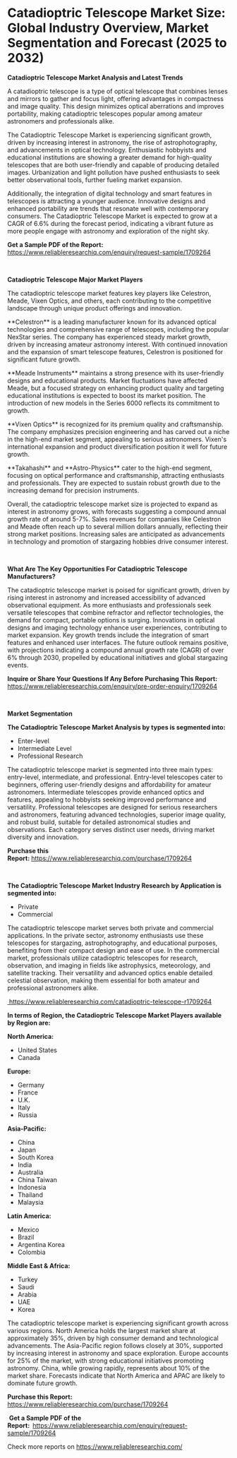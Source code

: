 <p><h1>Catadioptric Telescope Market Size: Global Industry Overview, Market Segmentation and Forecast (2025 to 2032)</h1></p><p><strong>Catadioptric Telescope Market Analysis and Latest Trends</strong></p>
<p><p>A catadioptric telescope is a type of optical telescope that combines lenses and mirrors to gather and focus light, offering advantages in compactness and image quality. This design minimizes optical aberrations and improves portability, making catadioptric telescopes popular among amateur astronomers and professionals alike.</p><p>The Catadioptric Telescope Market is experiencing significant growth, driven by increasing interest in astronomy, the rise of astrophotography, and advancements in optical technology. Enthusiastic hobbyists and educational institutions are showing a greater demand for high-quality telescopes that are both user-friendly and capable of producing detailed images. Urbanization and light pollution have pushed enthusiasts to seek better observational tools, further fueling market expansion.</p><p>Additionally, the integration of digital technology and smart features in telescopes is attracting a younger audience. Innovative designs and enhanced portability are trends that resonate well with contemporary consumers. The Catadioptric Telescope Market is expected to grow at a CAGR of 6.6% during the forecast period, indicating a vibrant future as more people engage with astronomy and exploration of the night sky.</p></p>
<p><strong>Get a Sample PDF of the Report:&nbsp;</strong> <a href="https://www.reliableresearchiq.com/enquiry/request-sample/1709264?utm_campaign=1896&utm_medium=2&utm_source=Github&utm_content=ia&utm_term=10012025&utm_id=catadioptric-telescope">https://www.reliableresearchiq.com/enquiry/request-sample/1709264</a></p>
<p>&nbsp;</p>
<p><strong>Catadioptric Telescope Major Market Players</strong></p>
<p><p>The catadioptric telescope market features key players like Celestron, Meade, Vixen Optics, and others, each contributing to the competitive landscape through unique product offerings and innovation.</p><p>**Celestron** is a leading manufacturer known for its advanced optical technologies and comprehensive range of telescopes, including the popular NexStar series. The company has experienced steady market growth, driven by increasing amateur astronomy interest. With continued innovation and the expansion of smart telescope features, Celestron is positioned for significant future growth.</p><p>**Meade Instruments** maintains a strong presence with its user-friendly designs and educational products. Market fluctuations have affected Meade, but a focused strategy on enhancing product quality and targeting educational institutions is expected to boost its market position. The introduction of new models in the Series 6000 reflects its commitment to growth.</p><p>**Vixen Optics** is recognized for its premium quality and craftsmanship. The company emphasizes precision engineering and has carved out a niche in the high-end market segment, appealing to serious astronomers. Vixen's international expansion and product diversification position it well for future growth.</p><p>**Takahashi** and **Astro-Physics** cater to the high-end segment, focusing on optical performance and craftsmanship, attracting enthusiasts and professionals. They are expected to sustain robust growth due to the increasing demand for precision instruments.</p><p>Overall, the catadioptric telescope market size is projected to expand as interest in astronomy grows, with forecasts suggesting a compound annual growth rate of around 5-7%. Sales revenues for companies like Celestron and Meade often reach up to several million dollars annually, reflecting their strong market positions. Increasing sales are anticipated as advancements in technology and promotion of stargazing hobbies drive consumer interest.</p></p>
<p>&nbsp;</p>
<p><strong>What Are The Key Opportunities For Catadioptric Telescope Manufacturers?</strong></p>
<p><p>The catadioptric telescope market is poised for significant growth, driven by rising interest in astronomy and increased accessibility of advanced observational equipment. As more enthusiasts and professionals seek versatile telescopes that combine refractor and reflector technologies, the demand for compact, portable options is surging. Innovations in optical designs and imaging technology enhance user experiences, contributing to market expansion. Key growth trends include the integration of smart features and enhanced user interfaces. The future outlook remains positive, with projections indicating a compound annual growth rate (CAGR) of over 6% through 2030, propelled by educational initiatives and global stargazing events.</p></p>
<p><strong>Inquire or Share Your Questions If Any Before Purchasing This Report:</strong> <a href="https://www.reliableresearchiq.com/enquiry/pre-order-enquiry/1709264?utm_campaign=1896&utm_medium=2&utm_source=Github&utm_content=ia&utm_term=10012025&utm_id=catadioptric-telescope">https://www.reliableresearchiq.com/enquiry/pre-order-enquiry/1709264</a></p>
<p>&nbsp;</p>
<p><strong>Market Segmentation</strong></p>
<p><strong>The Catadioptric Telescope Market Analysis by types is segmented into:</strong></p>
<p><ul><li>Enter-level</li><li>Intermediate Level</li><li>Professional Research</li></ul></p>
<p><p>The catadioptric telescope market is segmented into three main types: entry-level, intermediate, and professional. Entry-level telescopes cater to beginners, offering user-friendly designs and affordability for amateur astronomers. Intermediate telescopes provide enhanced optics and features, appealing to hobbyists seeking improved performance and versatility. Professional telescopes are designed for serious researchers and astronomers, featuring advanced technologies, superior image quality, and robust build, suitable for detailed astronomical studies and observations. Each category serves distinct user needs, driving market diversity and innovation.</p></p>
<p><strong>Purchase this Report:&nbsp;</strong><a href="https://www.reliableresearchiq.com/purchase/1709264?utm_campaign=1896&utm_medium=2&utm_source=Github&utm_content=ia&utm_term=10012025&utm_id=catadioptric-telescope">https://www.reliableresearchiq.com/purchase/1709264</a></p>
<p>&nbsp;</p>
<p><strong>The Catadioptric Telescope Market Industry Research by Application is segmented into:</strong></p>
<p><ul><li>Private</li><li>Commercial</li></ul></p>
<p><p>The catadioptric telescope market serves both private and commercial applications. In the private sector, astronomy enthusiasts use these telescopes for stargazing, astrophotography, and educational purposes, benefiting from their compact design and ease of use. In the commercial market, professionals utilize catadioptric telescopes for research, observation, and imaging in fields like astrophysics, meteorology, and satellite tracking. Their versatility and advanced optics enable detailed celestial observation, making them essential for both amateur and professional astronomers alike.</p></p>
<p><a href="https://www.reliableresearchiq.com/catadioptric-telescope-r1709264?utm_campaign=1896&utm_medium=2&utm_source=Github&utm_content=ia&utm_term=10012025&utm_id=catadioptric-telescope">&nbsp;https://www.reliableresearchiq.com/catadioptric-telescope-r1709264</a></p>
<p><strong>In terms of Region, the Catadioptric Telescope Market Players available by Region are:</strong></p>
<p>
    <p> <strong> North America: </strong>
        <ul>
            <li>United States</li>
            <li>Canada</li>
        </ul>
        </p> 
    <p> <strong> Europe: </strong>
        <ul>
            <li>Germany</li>
            <li>France</li>
            <li>U.K.</li>
            <li>Italy</li>
            <li>Russia</li>
        </ul>
        </p> 
    <p> <strong> Asia-Pacific: </strong>
        <ul>
            <li>China</li>
            <li>Japan</li>
            <li>South Korea</li>
            <li>India</li>
            <li>Australia</li>
            <li>China Taiwan</li>
            <li>Indonesia</li>
            <li>Thailand</li>
            <li>Malaysia</li>
        </ul>
        </p> 
    <p> <strong> Latin America: </strong>
        <ul>
            <li>Mexico</li>
            <li>Brazil</li>
            <li>Argentina Korea</li>
            <li>Colombia</li>
        </ul>
        </p> 
    <p> <strong> Middle East & Africa: </strong>
        <ul>
            <li>Turkey</li>
            <li>Saudi</li>
            <li>Arabia</li>
            <li>UAE</li>
            <li>Korea</li>
        </ul>
    </p>
    </p>
<p><p>The catadioptric telescope market is experiencing significant growth across various regions. North America holds the largest market share at approximately 35%, driven by high consumer demand and technological advancements. The Asia-Pacific region follows closely at 30%, supported by increasing interest in astronomy and space exploration. Europe accounts for 25% of the market, with strong educational initiatives promoting astronomy. China, while growing rapidly, represents about 10% of the market share. Forecasts indicate that North America and APAC are likely to dominate future growth.</p></p>
<p><strong>Purchase this Report: </strong><a href="https://www.reliableresearchiq.com/purchase/1709264?utm_campaign=1896&utm_medium=2&utm_source=Github&utm_content=ia&utm_term=10012025&utm_id=catadioptric-telescope">https://www.reliableresearchiq.com/purchase/1709264</a></p>
<p>&nbsp;<strong>Get a Sample PDF of the Report:&nbsp;&nbsp;</strong><a href="https://www.reliableresearchiq.com/enquiry/request-sample/1709264?utm_campaign=1896&utm_medium=2&utm_source=Github&utm_content=ia&utm_term=10012025&utm_id=catadioptric-telescope">https://www.reliableresearchiq.com/enquiry/request-sample/1709264</a></p>
<p><strong></strong></p>
<p>Check more reports on <a href="https://www.reliableresearchiq.com/?utm_campaign=1896&utm_medium=2&utm_source=Github&utm_content=ia&utm_term=10012025&utm_id=catadioptric-telescope">https://www.reliableresearchiq.com/</a></p>